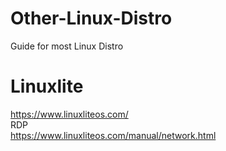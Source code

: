 # Other-Linux-Distro
Guide for most Linux Distro

# Linuxlite
https://www.linuxliteos.com/ \
RDP \
https://www.linuxliteos.com/manual/network.html
